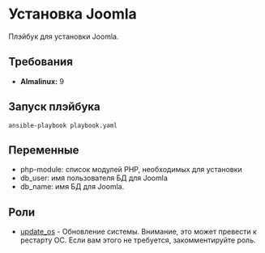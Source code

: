 Установка Joomla
====================

Плэйбук для установки Joomla.

Требования
------------

- **Almalinux:** 9

Запуск плэйбука
----------------

    ansible-playbook playbook.yaml

Переменные
----------

- php-module: список модулей PHP, необходимых для установки
- db_user: имя пользователя БД для Joomla
- db_name: имя БД для Joomla.

Роли
----

- [update_os](./roles/update_os/) - Обновление системы. Внимание, это может превести к рестарту ОС. Если вам этого не требуется, закомментируйте роль.
